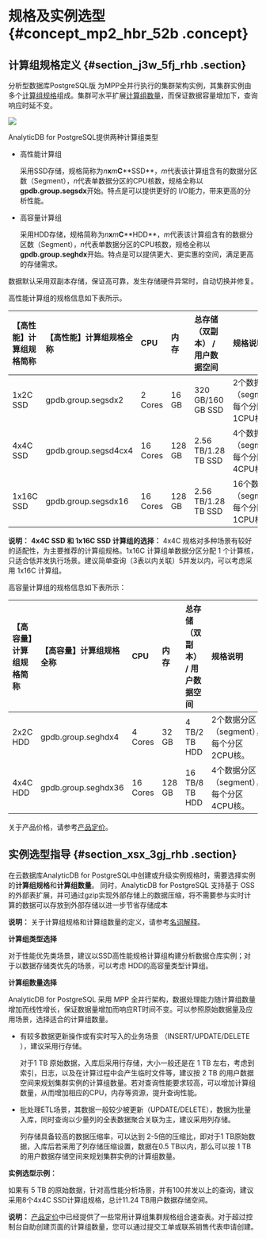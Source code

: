 # 规格及实例选型 {#concept_mp2_hbr_52b .concept}

## 计算组规格定义 {#section_j3w_5fj_rhb .section}

分析型数据库PostgreSQL版 为MPP全并行执行的集群架构实例，其集群实例由多个[计算组规格](ZH-CN_TP_16837_V3.dita#concept_emc_dfr_52b)组成。集群可水平扩展[计算组数量](ZH-CN_TP_16837_V3.dita#concept_emc_dfr_52b)，而保证数据容量增加下，查询响应时延不变。

![](http://static-aliyun-doc.oss-cn-hangzhou.aliyuncs.com/assets/img/16835/156569672951402_zh-CN.png)

AnalyticDB for PostgreSQL提供两种计算组类型

-   高性能计算组

    采用SSD存储，规格简称为*n***x***m***C****SSD**，*m*代表该计算组含有的数据分区数（Segment），*n*代表单数据分区的CPU核数，规格全称以 **gpdb.group.segsdx**开始。特点是可以提供更好的 I/O能力，带来更高的分析性能。

-   高容量计算组

    采用HDD存储，规格简称为*n***x***m***C****HDD**，*m*代表该计算组含有的数据分区数（Segment），*n*代表单数据分区的CPU核数，规格全称以**gpdb.group.seghdx**开始。特点是可以提供更大、更实惠的空间，满足更高的存储需求。


数据默认采用双副本存储，保证高可靠，发生存储硬件异常时，自动切换并修复。

高性能计算组的规格信息如下表所示。

|【高性能】计算组规格简称|【高性能】计算组规格全称|CPU|内存|总存储（双副本） / 用户数据空间|规格说明|
|:-----------|:-----------|:--|:-|:----------------|:---|
|1x2C SSD|gpdb.group.segsdx2|2 Cores|16 GB|320 GB/160 GB SSD|2个数据分区（segment），每个分区1CPU核|
|4x4C SSD|gpdb.group.segsd4cx4|16 Cores|128 GB|2.56 TB/1.28 TB SSD|4个数据分区（segment），每个分区4CPU核|
|1x16C SSD|gpdb.group.segsdx16|16 Cores|128 GB|2.56 TB/1.28 TB SSD|16个数据分区（segment），每个分区1CPU核|

**说明：** **4x4C SSD 和 1x16C SSD 计算组的选择：** 4x4C 规格对多种场景有较好的适配性，为主要推荐的计算组规格。1x16C 计算组单数据分区分配 1 个计算核，只适合低并发执行场景。建议简单查询（3表以内关联）5并发以内，可以考虑采用 1x16C 计算组。

高容量计算组的规格信息如下表所示：

|【高容量】计算组规格简称|【高容量】计算组规格全称|CPU|内存|总存储（双副本） / 用户数据空间|规格说明|
|:-----------|:-----------|:--|:-|:----------------|:---|
|2x2C HDD|gpdb.group.seghdx4|4 Cores|32 GB|4 TB/2 TB HDD|2个数据分区（segment），每个分区2CPU核。|
|4x4C HDD|gpdb.group.seghdx36|16 Cores|128 GB|16 TB/8 TB HDD|4个数据分区（segment），每个分区4CPU核。|

关于产品价格，请参考[产品定价](../../../../cn.zh-CN/产品定价/产品定价.md#)。

## 实例选型指导 {#section_xsx_3gj_rhb .section}

在云数据库AnalyticDB for PostgreSQL中创建或升级实例规格时，需要选择实例的**计算组规格**和**计算组数量**。 同时，AnalyticDB for PostgreSQL 支持基于 OSS的外部表扩展，并可通过gzip实现外部存储上的数据压缩，将不需要参与实时计算的数据可以存放到外部存储以进一步节省存储成本

**说明：** 关于计算组规格和计算组数量的定义，请参考[名词解释](cn.zh-CN/产品简介/名词解释.md#)。

**计算组类型选择**

对于性能优先类场景，建议以SSD高性能规格计算组构建分析数据仓库实例；对于以数据存储类优先的场景，可以考虑 HDD的高容量类型计算组。

**计算组数量选择**

AnalyticDB for PostgreSQL 采用 MPP 全并行架构，数据处理能力随计算组数量增加而线性增长，保证数据量增加而响应RT时间不变。可以参照原始数据量及应用场景，选择适合的计算组数量。

-   有较多数据更新操作或有实时写入的业务场景 （INSERT/UPDATE/DELETE ），建议采用行存储。

    对于1 TB 原始数据，入库后采用行存储，大小一般还是在 1 TB 左右，考虑到索引，日志，以及在计算过程中会产生临时文件等，建议按 2 TB 的用户数据空间来规划集群实例的计算组数量。若对查询性能要求较高，可以增加计算组数量，从而增加相应的CPU，内存等资源，提升查询性能。

-   批处理ETL场景，其数据一般较少被更新（UPDATE/DELETE），数据为批量入库，同时查询以少量列的全表数据聚合关联为主，建议采用列存储。

    列存储具备较高的数据压缩率，可以达到 2-5倍的压缩比，即对于1 TB原始数据，入库后若采用了列存储压缩设置，数据在0.5 TB以内，那么可以按 1 TB 的用户数据存储空间来规划集群实例的计算组数量。


**实例选型示例：**

如果有 5 TB 的原始数据，针对高性能分析场景，并有100并发以上的查询，建议采用8个4x4C SSD计算组规格，总计11.24 TB用户数据存储空间。

**说明：** [产品定价](https://www.aliyun.com/price/product#/gpdb/detail)中已经提供了一些常用计算组集群规格组合速查表。对于超过控制台自助创建页面的计算组数量，您可以通过提交工单或联系销售代表申请创建。

